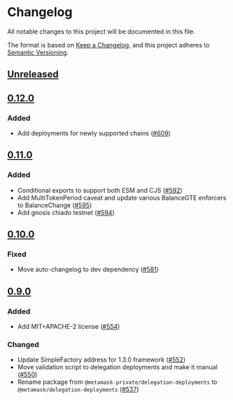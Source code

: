 # Changelog

All notable changes to this project will be documented in this file.

The format is based on [Keep a Changelog](https://keepachangelog.com/en/1.0.0/),
and this project adheres to [Semantic Versioning](https://semver.org/spec/v2.0.0.html).

## [Unreleased]

## [0.12.0]

### Added

- Add deployments for newly supported chains ([#609](https://github.com/MetaMask/delegator-sdk/pull/609))

## [0.11.0]

### Added

- Conditional exports to support both ESM and CJS ([#592](https://github.com/MetaMask/delegator-sdk/pull/592))
- Add MultiTokenPeriod caveat and update various BalanceGTE enforcers to BalanceChange ([#595](https://github.com/MetaMask/delegator-sdk/pull/595))
- Add gnosis chiado testnet ([#594](https://github.com/MetaMask/delegator-sdk/pull/594))

## [0.10.0]

### Fixed

- Move auto-changelog to dev dependency ([#581](https://github.com/MetaMask/delegator-sdk/pull/581))

## [0.9.0]

### Added

- Add MIT+APACHE-2 license ([#554](https://github.com/MetaMask/delegator-sdk/pull/554))

### Changed

- Update SimpleFactory address for 1.3.0 framework ([#552](https://github.com/MetaMask/delegator-sdk/pull/552))
- Move validation script to delegation deployments and make it manual ([#550](https://github.com/MetaMask/delegator-sdk/pull/550))
- Rename package from `@metamask-private/delegation-deployments` to `@metamask/delegation-deployments` ([#537](https://github.com/MetaMask/delegator-sdk/pull/537))

[Unreleased]: https://github.com/MetaMask/delegator-sdk/compare/@metamask/delegation-deployments@0.12.0...HEAD
[0.12.0]: https://github.com/MetaMask/delegator-sdk/compare/@metamask/delegation-deployments@0.11.0...@metamask/delegation-deployments@0.12.0
[0.11.0]: https://github.com/MetaMask/delegator-sdk/compare/@metamask/delegation-deployments@0.10.0...@metamask/delegation-deployments@0.11.0
[0.10.0]: https://github.com/MetaMask/delegator-sdk/compare/@metamask/delegation-deployments@0.9.0...@metamask/delegation-deployments@0.10.0
[0.9.0]: https://github.com/MetaMask/delegator-sdk/releases/tag/@metamask/delegation-deployments@0.9.0
